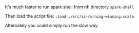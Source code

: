It's much faster to run spark shell from nfl directory
`spark-shell`

Then load the script file:
`:load ./src/is-running-winning.scala`

Alternately you could simply run the slow way.
